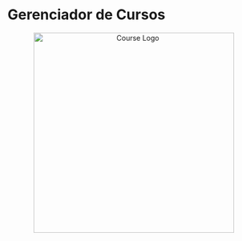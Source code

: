 # Gerenciador de Cursos
<p align="center">
  <a href="#" target="blank"><img src="https://sparc.org.in/wp-content/uploads/2020/03/sparc-job-oriented-courses-in-gtb-nagar.jpg" width="400" alt="Course Logo" /></a>
</p>

